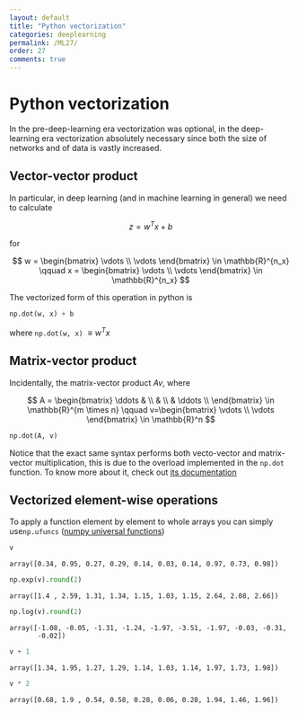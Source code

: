 ```yaml
---
layout: default
title: "Python vectorization"
categories: deeplearning
permalink: /ML27/
order: 27
comments: true
---
```


# Python vectorization
In the pre-deep-learning era vectorization was optional, in the deep-learning era vectorization absolutely necessary since both the size of networks and of data is vastly increased.

## Vector-vector product
In particular, in deep learning (and in machine learning in general) we need to calculate 

$$
z = w^Tx+b
$$

for 

$$
w =
\begin{bmatrix}
\vdots \\ \vdots
\end{bmatrix} \in \mathbb{R}^{n_x}
\qquad 
x = \begin{bmatrix}
\vdots \\ \vdots
\end{bmatrix} \in \mathbb{R}^{n_x}
$$

The vectorized form of this operation in python is 


```python
np.dot(w, x) + b
```

where `np.dot(w, x)` $\equiv w^Tx$

## Matrix-vector product
Incidentally, the matrix-vector product $Av$, where 

$$
A = \begin{bmatrix}
\ddots &  \\
&   \\
&  \ddots \\
\end{bmatrix} \in \mathbb{R}^{m \times n} \qquad 
v=\begin{bmatrix}
\vdots \\ \vdots
\end{bmatrix} \in \mathbb{R}^n
$$


```python
np.dot(A, v)
```

Notice that the exact same syntax performs both vecto-vector and matrix-vector multiplication, this is due to the overload implemented in the `np.dot` function. To know more about it, check out [its documentation](https://numpy.org/doc/stable/reference/generated/numpy.dot.html)

## Vectorized element-wise operations
To apply a function element by element to whole arrays you can simply use`np.ufuncs` ([numpy universal functions](https://numpy.org/doc/stable/reference/generated/numpy.ufunc.html#numpy.ufunc))


```python
v
```




    array([0.34, 0.95, 0.27, 0.29, 0.14, 0.03, 0.14, 0.97, 0.73, 0.98])




```python
np.exp(v).round(2)
```




    array([1.4 , 2.59, 1.31, 1.34, 1.15, 1.03, 1.15, 2.64, 2.08, 2.66])




```python
np.log(v).round(2)
```




    array([-1.08, -0.05, -1.31, -1.24, -1.97, -3.51, -1.97, -0.03, -0.31,
           -0.02])




```python
v + 1
```




    array([1.34, 1.95, 1.27, 1.29, 1.14, 1.03, 1.14, 1.97, 1.73, 1.98])




```python
v * 2
```




    array([0.68, 1.9 , 0.54, 0.58, 0.28, 0.06, 0.28, 1.94, 1.46, 1.96])


